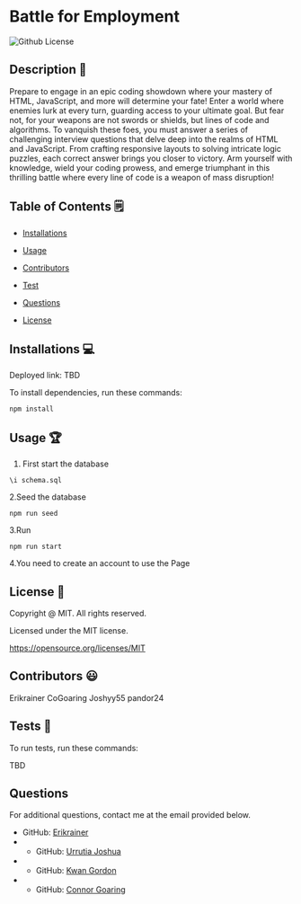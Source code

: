 # Battle for Employment
  ![Github License](https://img.shields.io/badge/License-MIT-yellow.svg)


## Description 📝

Prepare to engage in an epic coding showdown where your mastery of HTML, JavaScript, and more will determine your fate! Enter a world where enemies lurk at every turn, guarding access to your ultimate goal. But fear not, for your weapons are not swords or shields, but lines of code and algorithms. To vanquish these foes, you must answer a series of challenging interview questions that delve deep into the realms of HTML and JavaScript. From crafting responsive layouts to solving intricate logic puzzles, each correct answer brings you closer to victory. Arm yourself with knowledge, wield your coding prowess, and emerge triumphant in this thrilling battle where every line of code is a weapon of mass disruption!

## Table of Contents 🗒

* [Installations](#installations-💻)

* [Usage](#usage-🏆)

* [Contributors](#contributors-😃)

* [Test](#tests-🧪)

* [Questions](#questions)

* [License](#license-📛)

## Installations  💻

Deployed link: TBD 

To install dependencies, run these commands:

```
npm install
```

## Usage 🏆

1. First start the database
```
\i schema.sql
```

2.Seed the database
```
npm run seed
```

3.Run
```
npm run start
```
4.You need to create an account to use the Page

## License 📛 

  Copyright @ MIT. All rights reserved.

  Licensed under the MIT license.

  https://opensource.org/licenses/MIT

## Contributors 😃

Erikrainer
CoGoaring
Joshyy55
pandor24

## Tests 🧪

To run tests, run these commands:


TBD


## Questions

For additional questions, contact me at the email provided below. 

- GitHub: [Erikrainer](https://github.com/Erikrainer/)
- - GitHub: [Urrutia Joshua](https://github.com/Joshyy55)
- - GitHub: [Kwan Gordon](https://github.com/pandord24)
- - GitHub: [Connor Goaring](https://github.com/CoGoaring)

